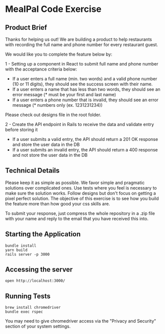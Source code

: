 # MealPal Code Exercise

## Product Brief

Thanks for helping us out! We are building a product to help restaurants with recording the full name and phone number for every restaurant guest.

We would like you to complete the feature below by:

1 - Setting up a component in React to submit full name and phone number with the acceptance criteria below:

- If a user enters a full name (min. two words) and a valid phone number (10 or 11 digits), they should see the success screen with their name.
- If a user enters a name that has less than two words, they should see an error message (\* must be your first and last name)
- If a user enters a phone number that is invalid, they should see an error message (\* numbers only (ex. 1231231234))

Please check out designs file in the root folder.

2 - Create the API endpoint in Rails to receive the data and validate entry before storing it

- If a user submits a valid entry, the API should return a 201 OK response and store the user data in the DB
- If a user submits an invalid entry, the API should return a 400 response and not store the user data in the DB

## Technical Details

Please keep it as simple as possible. We favor simple and pragmatic solutions over complicated ones. Use tests where you feel is necessary to make sure the solution works. Follow designs but don't focus on getting a pixel perfect solution. The objective of this exercise is to see how you build the feature more than how good your css skills are.

To submit your response, just compress the whole repository in a .zip file with your name and reply to the email that you have received this into.

## Starting the Application

```
bundle install
yarn build
rails server -p 3000
```

## Accessing the server

```
open http://localhost:3000/
```

## Running Tests

```
brew install chromedriver
bundle exec rspec
```

You may need to give chromedriver access via the "Privacy and Security" section of your system settings.
